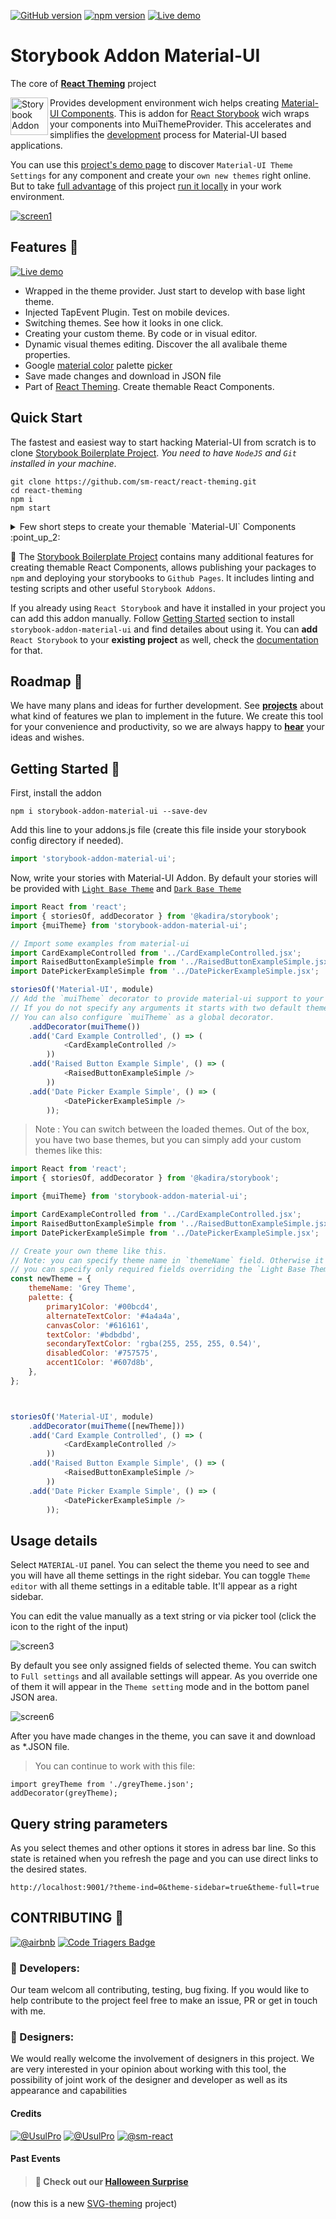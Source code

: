[![GitHub version](https://badge.fury.io/gh/sm-react%2Fstorybook-addon-material-ui.svg)](https://badge.fury.io/gh/sm-react%2Fstorybook-addon-material-ui)
[![npm version](https://badge.fury.io/js/storybook-addon-material-ui.svg)](https://badge.fury.io/js/storybook-addon-material-ui)
[![Live demo](https://img.shields.io/badge/Live%20Demo-%20Storybook-brightgreen.svg)](https://sm-react.github.io/react-theming/?theme-ind=0&theme-sidebar=false&theme-full=false&selectedKind=Material-UI&selectedStory=Components&full=0&down=1&left=1&panelRight=0&downPanel=sm%2Fstorybook-addon-material-ui%2Fmaterial-panel)

#  Storybook Addon Material-UI 
The core of [**React Theming**](https://github.com/sm-react/react-theming) project

[<img src="docs/logos/Storybook.png" align="left" class="logo" height="60" title="Storybook Addon" alt="Storybook Addon" />](https://getstorybook.io/docs/react-storybook/addons/addon-gallery) 
Provides development environment wich helps creating [Material-UI Components](http://www.material-ui.com/). This is addon for [React Storybook](https://github.com/storybooks/react-storybook) wich wraps your components into MuiThemeProvider. This accelerates and simplifies the [development](#getting-started-bookmark_tabs) process for Material-UI based applications.

You can use this [project's demo page](https://sm-react.github.io/react-theming/?theme-ind=0&theme-sidebar=true&theme-full=true&knob-Title=Welcome%20to%20React-Theming&knob-Subtitle=Storybook%20Boilerplate%20Project&selectedKind=Material-UI&selectedStory=Components&full=0&down=1&left=1&panelRight=0&downPanel=sm%2Fstorybook-addon-material-ui%2Fmaterial-panel) to discover `Material-UI Theme Settings` for any component and  create your `own new themes` right online. But to take [full advantage](#features-dizzy) of this project [run it locally](#quick-start) in your work environment.

[![screen1](docs/WatchMe.gif)](https://raw.githubusercontent.com/sm-react/storybook-addon-material-ui/master/docs/WatchMe.gif)

## Features :dizzy:

[![Live demo](https://img.shields.io/badge/Live%20Demo-%20Storybook-brightgreen.svg)](https://sm-react.github.io/react-theming/?theme-ind=0&theme-sidebar=false&theme-full=false&selectedKind=Material-UI&selectedStory=Components&full=0&down=1&left=1&panelRight=0&downPanel=sm%2Fstorybook-addon-material-ui%2Fmaterial-panel)

- Wrapped in the theme provider. Just start to develop with base light theme.
- Injected TapEvent Plugin. Test on mobile devices.
- Switching themes. See how it looks in one click.
- Creating your custom theme. By code or in visual editor.
- Dynamic visual themes editing. Discover the all avalibale theme properties.
- Google [material color](https://material.google.com/style/color.html#color-color-palette) palette [picker](https://github.com/sm-react/react-material-color-picker)
- Save made changes and download in JSON file
- Part of [React Theming](https://github.com/sm-react/react-theming). Create themable React Components.

## Quick Start

The fastest and easiest way to start hacking Material-UI from scratch is to clone [Storybook Boilerplate Project](https://github.com/sm-react/react-theming#storybook-boilerplate-project). *You need to have `NodeJS` and `Git` installed in your machine*.

```shell
git clone https://github.com/sm-react/react-theming.git
cd react-theming
npm i
npm start
```

<details>
  <summary>
    Few short steps to create your themable `Material-UI` Components :point_up_2:
  </summary>

Open [http://localhost:9001/](http://localhost:9001/) in your browser.

Press `Ctrl-Shft-F` to exit from `Full screen` mode.

Select `Material-UI` at the left panel. You'll see two stories with Material-UI Components: `Components` and `Card`.

Select `Material-UI` at the bottom panel. You can **switch themes** from drop-down menu. Out of the box you have tree themes: `Light Theme` _(Material-UI default)_, `Dark Theme` _(Material-UI)_, `Grey Theme` _(React Theming Complimentary :gift:)_, 

Open you project folder. Find [`src/MaterialUI/`](https://github.com/sm-react/react-theming/tree/master/src/MaterialUI) directory. You'll find `JSX` files with Material-UI based React Components. You can use them as a starting point to **create your own components**.

In oder to see your components in storybook add them to `src/MaterialUI/index.story.jsx`. You can do it [this way](https://github.com/sm-react/react-theming/blob/master/src/MaterialUI/index.story.jsx#L30-L32). You can read more about writing stories in their [documentation](https://getstorybook.io/docs/react-storybook/basics/writing-stories).

Your **themes files** are located in the [`src/.themes`](https://github.com/sm-react/react-theming/tree/master/src/.themes) folder as a JSON files. Please note that all JSON files from this folder are [imported automatically](https://github.com/sm-react/react-theming/blob/master/src/MaterialUI/index.story.jsx#L10-L14). So you can change them or add the new ones and you'll see this themes in your Storybook.

You can edit the theme settings in `Theme.json` files manually, but the **power** of this project is that you can _do it in your browser and see all changes immediately_ on your Material-UI Components. See **[Usage details](#usage-details)** to learn about working with themes.

</details>

:triangular_flag_on_post: The [Storybook Boilerplate Project](https://github.com/sm-react/react-theming#storybook-boilerplate-project) contains many additional features for creating themable React Components, allows publishing your packages to `npm` and deploying your storybooks to `Github Pages`. It includes linting and testing scripts and other useful `Storybook Addons`.

If you already using `React Storybook` and have it installed in your project you can add this addon manually. Follow [Getting Started](#getting-started-bookmark_tabs) section to install `storybook-addon-material-ui` and find detailes about using it. You can **add** `React Storybook` to your **existing project** as well, check the [documentation](https://getstorybook.io/docs/react-storybook/basics/quick-start-guide) for that.

## Roadmap :mountain_cableway:

We have many plans and ideas for further development. See [**projects**](https://github.com/sm-react/storybook-addon-material-ui/projects/1) about what kind of features we plan to implement in the future. We create this tool for your convenience and productivity, so we are always happy to [**hear**](https://github.com/sm-react/storybook-addon-material-ui/issues/new) your ideas and wishes.

## Getting Started :bookmark_tabs:

First, install the addon

```shell
npm i storybook-addon-material-ui --save-dev
```

Add this line to your addons.js file (create this file inside your storybook config directory if needed).

```js
import 'storybook-addon-material-ui';
```

Now, write your stories with Material-UI Addon. By default your stories will be provided with [`Light Base Theme`](https://github.com/callemall/material-ui/blob/master/src/styles/baseThemes/lightBaseTheme.js) and [`Dark Base Theme`](https://github.com/callemall/material-ui/blob/master/src/styles/baseThemes/darkBaseTheme.js)

```js
import React from 'react';
import { storiesOf, addDecorator } from '@kadira/storybook';
import {muiTheme} from 'storybook-addon-material-ui';

// Import some examples from material-ui
import CardExampleControlled from '../CardExampleControlled.jsx';
import RaisedButtonExampleSimple from '../RaisedButtonExampleSimple.jsx';
import DatePickerExampleSimple from '../DatePickerExampleSimple.jsx';

storiesOf('Material-UI', module)
// Add the `muiTheme` decorator to provide material-ui support to your stories.
// If you do not specify any arguments it starts with two default themes
// You can also configure `muiTheme` as a global decorator.
    .addDecorator(muiTheme())
    .add('Card Example Controlled', () => (
            <CardExampleControlled />
        ))
    .add('Raised Button Example Simple', () => (
            <RaisedButtonExampleSimple />
        ))
    .add('Date Picker Example Simple', () => (
            <DatePickerExampleSimple />
        ));
```
> Note : You can switch between the loaded themes. Out of the box, you have two base themes, but you can simply add your custom themes like this:

```js
import React from 'react';
import { storiesOf, addDecorator } from '@kadira/storybook';

import {muiTheme} from 'storybook-addon-material-ui';

import CardExampleControlled from '../CardExampleControlled.jsx';
import RaisedButtonExampleSimple from '../RaisedButtonExampleSimple.jsx';
import DatePickerExampleSimple from '../DatePickerExampleSimple.jsx';

// Create your own theme like this. 
// Note: you can specify theme name in `themeName` field. Otherwise it will be displayed by the number.
// you can specify only required fields overriding the `Light Base Theme`
const newTheme = {
    themeName: 'Grey Theme',
    palette: {
        primary1Color: '#00bcd4',
        alternateTextColor: '#4a4a4a',
        canvasColor: '#616161',
        textColor: '#bdbdbd',
        secondaryTextColor: 'rgba(255, 255, 255, 0.54)',
        disabledColor: '#757575',
        accent1Color: '#607d8b',
    },
};



storiesOf('Material-UI', module)
    .addDecorator(muiTheme([newTheme]))
    .add('Card Example Controlled', () => (
            <CardExampleControlled />
        ))
    .add('Raised Button Example Simple', () => (
            <RaisedButtonExampleSimple />
        ))
    .add('Date Picker Example Simple', () => (
            <DatePickerExampleSimple />
        ));


```

## Usage details

Select `MATERIAL-UI` panel. You can select the theme you need to see and you will have all theme settings in the right sidebar. You can toggle `Theme editor` with all theme settings in a editable table. It'll appear as a right sidebar.

You can edit the value manually as a text string or via picker tool (click the icon to the right of the input)

![screen3](docs/screen3.png)

By default you see only assigned fields of selected theme. You can switch to `Full settings` and all available settings will appear. As you override one of them it will appear in the `Theme setting` mode and in the bottom panel JSON area.

![screen6](docs/screen6.png)

After you have made changes in the theme, you can save it and download as *.JSON file.

>You can continue to work with this file:
```
import greyTheme from './greyTheme.json';
addDecorator(greyTheme);
```

## Query string parameters

As you select themes and other options it stores in adress bar line. So this state is retained when you refresh the page and you can use direct links to the desired states.

```
http://localhost:9001/?theme-ind=0&theme-sidebar=true&theme-full=true
```

## CONTRIBUTING :raising_hand:
[![@airbnb](https://img.shields.io/badge/code%20style-Airbnb-brightgreen.svg)](./.eslintrc)
[![Code Triagers Badge](https://www.codetriage.com/sm-react/storybook-addon-material-ui/badges/users.svg)](https://www.codetriage.com/sm-react/storybook-addon-material-ui)
### :wrench: Developers: 
Our team welcom all contributing, testing, bug fixing. If you would like
to help contribute to the project feel free to make an issue, PR or get in touch with me.

### :ribbon: Designers:
We would really welcome the involvement of designers in this project. We are very interested in your opinion about working with this tool, the possibility of joint work of the designer and developer as well as its appearance and capabilities

#### Credits
[![@UsulPro](./twitter_button.png)](https://twitter.com/usulpro)
[![@UsulPro](https://img.shields.io/badge/github-UsulPro-blue.svg)](https://github.com/UsulPro)
[![@sm-react](https://img.shields.io/badge/github-smARTLight-red.svg)](https://github.com/sm-react)

#### Past Events

>#### :jack_o_lantern: Check out our [Halloween Surprise](https://usulpro.github.io/SVG-theming/)

(now this is a new [SVG-theming](https://github.com/UsulPro/SVG-theming) project)
